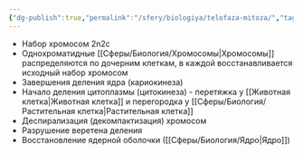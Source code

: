 ```yaml
---
{"dg-publish":true,"permalink":"/sfery/biologiya/telofaza-mitoza/","tags":["Общаябиология"]}
---
```


- Набор хромосом 2n2c
- Однохроматидные [[Сферы/Биология/Хромосомы\|Хромосомы]] распределяются по дочерним клеткам, в каждой восстанавливается исходный набор хромосом
- Завершения деления ядра (кариокинеза)
- Начало деления цитоплазмы (цитокинеза) - перетяжка у [[Животная клетка\|Животная клетка]] и перегородка у [[Сферы/Биология/Растительная клетка\|Растительная клетка]]
- Деспирализация (декомпактизация) хромосом
- Разрушение веретена деления
- Восстановление ядерной оболочки ([[Сферы/Биология/Ядро\|Ядро]])